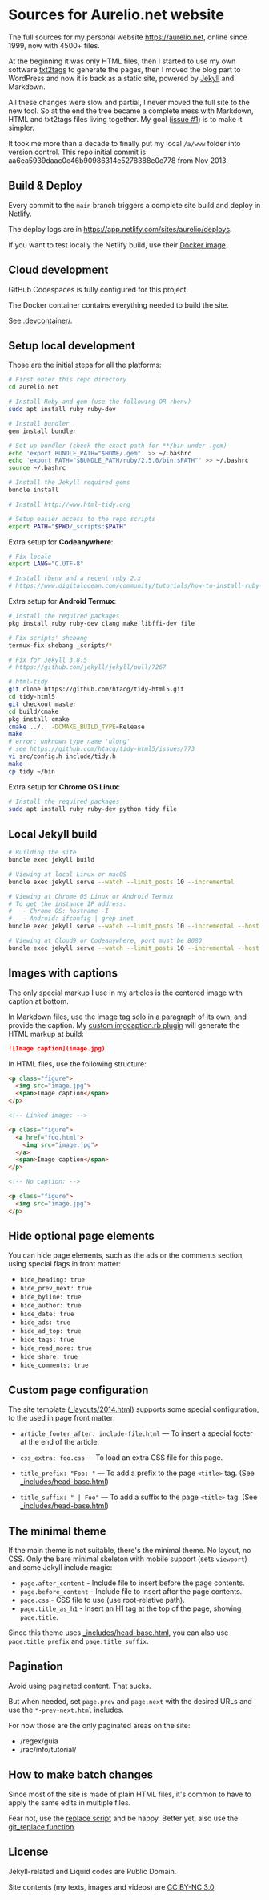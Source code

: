 # Sources for Aurelio.net website

The full sources for my personal website https://aurelio.net, online since 1999, now with 4500+ files.

At the beginning it was only HTML files, then I started to use my own software [txt2tags](http://txt2tags.org) to generate the pages, then I moved the blog part to WordPress and now it is back as a static site, powered by [Jekyll](http://jekyllrb.com/) and Markdown.

All these changes were slow and partial, I never moved the full site to the new tool. So at the end the tree became a complete mess with Markdown, HTML and txt2tags files living together. My goal ([issue #1](https://github.com/aureliojargas/aurelio.net/issues/1)) is to make it simpler.

It took me more than a decade to finally put my local `/a/www` folder into version control. This repo initial commit is aa6ea5939daac0c46b90986314e5278388e0c778 from Nov 2013.

## Build & Deploy

Every commit to the `main` branch triggers a complete site build and deploy in Netlify.

The deploy logs are in https://app.netlify.com/sites/aurelio/deploys.

If you want to test locally the Netlify build, use their [Docker image](https://github.com/netlify/build-image).

## Cloud development

GitHub Codespaces is fully configured for this project.

The Docker container contains everything needed to build the site.

See [.devcontainer/](.devcontainer/).

## Setup local development

Those are the initial steps for all the platforms:

```bash
# First enter this repo directory
cd aurelio.net

# Install Ruby and gem (use the following OR rbenv)
sudo apt install ruby ruby-dev

# Install bundler
gem install bundler

# Set up bundler (check the exact path for **/bin under .gem)
echo 'export BUNDLE_PATH="$HOME/.gem"' >> ~/.bashrc
echo 'export PATH="$BUNDLE_PATH/ruby/2.5.0/bin:$PATH"' >> ~/.bashrc
source ~/.bashrc

# Install the Jekyll required gems
bundle install

# Install http://www.html-tidy.org

# Setup easier access to the repo scripts
export PATH="$PWD/_scripts:$PATH"
```

Extra setup for **Codeanywhere**:

```bash
# Fix locale
export LANG="C.UTF-8"

# Install rbenv and a recent ruby 2.x
# https://www.digitalocean.com/community/tutorials/how-to-install-ruby-on-rails-with-rbenv-on-debian-8
```

Extra setup for **Android Termux**:

```bash
# Install the required packages
pkg install ruby ruby-dev clang make libffi-dev file

# Fix scripts' shebang
termux-fix-shebang _scripts/*

# Fix for Jekyll 3.8.5
# https://github.com/jekyll/jekyll/pull/7267

# html-tidy
git clone https://github.com/htacg/tidy-html5.git
cd tidy-html5
git checkout master
cd build/cmake
pkg install cmake
cmake ../.. -DCMAKE_BUILD_TYPE=Release
make
# error: unknown type name 'ulong'
# see https://github.com/htacg/tidy-html5/issues/773
vi src/config.h include/tidy.h
make
cp tidy ~/bin
```

Extra setup for **Chrome OS Linux**:

```bash
# Install the required packages
sudo apt install ruby ruby-dev python tidy file
```

## Local Jekyll build

```bash
# Building the site
bundle exec jekyll build

# Viewing at local Linux or macOS
bundle exec jekyll serve --watch --limit_posts 10 --incremental

# Viewing at Chrome OS Linux or Android Termux
# To get the instance IP address:
#   - Chrome OS: hostname -I
#   - Android: ifconfig | grep inet
bundle exec jekyll serve --watch --limit_posts 10 --incremental --host 0.0.0.0

# Viewing at Cloud9 or Codeanywhere, port must be 8080
bundle exec jekyll serve --watch --limit_posts 10 --incremental --host 0.0.0.0 --port 8080
```

## Images with captions

The only special markup I use in my articles is the centered image with caption at bottom.

In Markdown files, use the image tag solo in a paragraph of its own, and provide the caption. My [custom imgcaption.rb plugin](https://github.com/aureliojargas/aurelio.net/blob/main/_plugins/imgcaption.rb) will generate the HTML markup at build:

```md
![Image caption](image.jpg)
```

In HTML files, use the following structure:

```html
<p class="figure">
  <img src="image.jpg">
  <span>Image caption</span>
</p>

<!-- Linked image: -->

<p class="figure">
  <a href="foo.html">
    <img src="image.jpg">
  </a>
  <span>Image caption</span>
</p>

<!-- No caption: -->

<p class="figure">
  <img src="image.jpg">
</p>
```

## Hide optional page elements

You can hide page elements, such as the ads or the comments section, using special flags in front matter:

- `hide_heading: true`
- `hide_prev_next: true`
- `hide_byline: true`
- `hide_author: true`
- `hide_date: true`
- `hide_ads: true`
- `hide_ad_top: true`
- `hide_tags: true`
- `hide_read_more: true`
- `hide_share: true`
- `hide_comments: true`

## Custom page configuration

The site template ([\_layouts/2014.html](https://github.com/aureliojargas/aurelio.net/blob/main/_layouts/2014.html)) supports some special configuration, to the used in page front matter:

- `article_footer_after: include-file.html` — To insert a special footer at the end of the article.

- `css_extra: foo.css` — To load an extra CSS file for this page.

- `title_prefix: "Foo: "` — To add a prefix to the page `<title>` tag. (See [\_includes/head-base.html](https://github.com/aureliojargas/aurelio.net/blob/main/_includes/head-base.html))

- `title_suffix: " | Foo"` — To add a suffix to the page `<title>` tag. (See [\_includes/head-base.html](https://github.com/aureliojargas/aurelio.net/blob/main/_includes/head-base.html))

## The minimal theme

If the main theme is not suitable, there's the minimal theme. No layout, no CSS. Only the bare minimal skeleton with mobile support (sets `viewport`) and some Jekyll include magic:

- `page.after_content` - Include file to insert before the page contents.
- `page.before_content` - Include file to insert after the page contents.
- `page.css` - CSS file to use (use root-relative path).
- `page.title_as_h1` - Insert an H1 tag at the top of the page, showing `page.title`.

Since this theme uses [\_includes/head-base.html](https://github.com/aureliojargas/aurelio.net/blob/main/_includes/head-base.html), you can also use `page.title_prefix` and `page.title_suffix`.

## Pagination

Avoid using paginated content. That sucks.

But when needed, set `page.prev` and `page.next` with the desired URLs and use the `*-prev-next.html` includes.

For now those are the only paginated areas on the site:

- /regex/guia
- /rac/info/tutorial/

## How to make batch changes

Since most of the site is made of plain HTML files, it's common to have to apply the same edits in multiple files.

Fear not, use the [replace script](https://github.com/aureliojargas/replace) and be happy. Better yet, also use the [git\_replace function](https://github.com/aureliojargas/dotfiles/blob/main/.gitbash).

## License

Jekyll-related and Liquid codes are Public Domain.

Site contents (my texts, images and videos) are [CC BY-NC 3.0](http://creativecommons.org/licenses/by-nc/3.0/).
